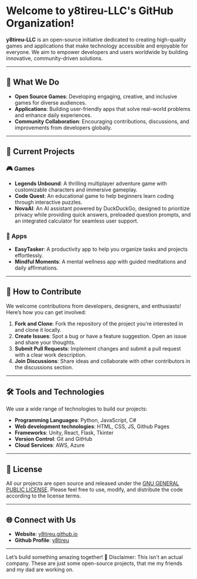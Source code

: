 # Welcome to y8tireu-LLC's GitHub Organization!

 
**y8tireu-LLC** is an open-source initiative dedicated to creating high-quality games and applications that make technology accessible and enjoyable for everyone. We aim to empower developers and users worldwide by building innovative, community-driven solutions.

---

## 🌟 What We Do

- **Open Source Games**: Developing engaging, creative, and inclusive games for diverse audiences.
- **Applications**: Building user-friendly apps that solve real-world problems and enhance daily experiences.
- **Community Collaboration**: Encouraging contributions, discussions, and improvements from developers globally.

---

## 🚀 Current Projects

### 🎮 Games
- **Legends Unbound**: A thrilling multiplayer adventure game with customizable characters and immersive gameplay.
- **Code Quest**: An educational game to help beginners learn coding through interactive puzzles.
- **NovaAI**: An AI assistant powered by DuckDuckGo, designed to prioritize privacy while providing quick answers, preloaded question prompts, and an integrated calculator for seamless user support.


### 📱 Apps
- **EasyTasker**: A productivity app to help you organize tasks and projects effortlessly.
- **Mindful Moments**: A mental wellness app with guided meditations and daily affirmations.

---

## 🤝 How to Contribute

We welcome contributions from developers, designers, and enthusiasts! Here’s how you can get involved:

1. **Fork and Clone**: Fork the repository of the project you’re interested in and clone it locally.
2. **Create Issues**: Spot a bug or have a feature suggestion. Open an issue and share your thoughts.
3. **Submit Pull Requests**: Implement changes and submit a pull request with a clear work description.
4. **Join Discussions**: Share ideas and collaborate with other contributors in the discussions section.

---

## 🛠️ Tools and Technologies

We use a wide range of technologies to build our projects:
- **Programming Languages**: Python, JavaScript, C#
- **Web development technologies**: HTML, CSS, JS, Github Pages
- **Frameworks**: Unity, React, Flask, Tkinter
- **Version Control**: Git and GitHub
- **Cloud Services**: AWS, Azure

---

## 📜 License

All our projects are open source and released under the [GNU GENERAL PUBLIC LICENSE](LICENSE). Please feel free to use, modify, and distribute the code according to the license terms.

---

## 🌐 Connect with Us

- **Website**: [y8tireu.github.io](https://y8tireu.github.io)
- **Github Profile**: [y8tireu](https://github.com/y8tireu)
---

Let’s build something amazing together! 🎉
Disclaimer: This isn't an actual company. These are just some open-source projects, that me my friends and my dad are working on.
